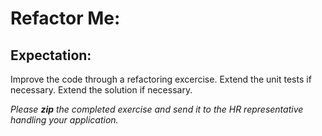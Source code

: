# Refactor Me: 

## Expectation:

Improve the code through a refactoring excercise.
Extend the unit tests if necessary.
Extend the solution if necessary.

*Please **zip** the completed exercise and send it to the HR representative handling your application.*
